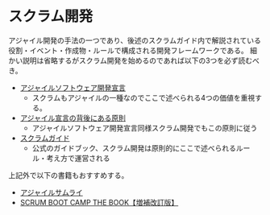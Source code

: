 # スクラム開発
アジャイル開発の手法の一つであり、後述のスクラムガイド内で解説されている役割・イベント・作成物・ルールで構成される開発フレームワークである。
細かい説明は省略するがスクラム開発を始めるのであれば以下の3つを必ず読むべき。

- [アジャイルソフトウェア開発宣言](https://agilemanifesto.org/iso/ja/manifesto.html)
    - スクラムもアジャイルの一種なのでここで述べられる4つの価値を重視する。
- [アジャイル宣言の背後にある原則](https://agilemanifesto.org/iso/ja/manifesto.html)
    - アジャイルソフトウェア開発宣言同様スクラム開発でもこの原則に従う
- [スクラムガイド](https://scrumguides.org/docs/scrumguide/v2017/2017-Scrum-Guide-Japanese.pdf)
    - 公式のガイドブック、スクラム開発は原則的にここで述べられるルール・考え方で運営される

上記外で以下の書籍もおすすめする。

- [アジャイルサムライ](https://www.amazon.co.jp/dp/B00J1XKB6K)
- [SCRUM BOOT CAMP THE BOOK【増補改訂版】](https://www.amazon.co.jp/SCRUM-BOOT-CAMP-BOOK%E3%80%90%E5%A2%97%E8%A3%9C%E6%94%B9%E8%A8%82%E7%89%88%E3%80%91-%E3%82%B9%E3%82%AF%E3%83%A9%E3%83%A0%E3%83%81%E3%83%BC%E3%83%A0%E3%81%A7%E3%81%AF%E3%81%98%E3%82%81%E3%82%8B%E3%82%A2%E3%82%B8%E3%83%A3%E3%82%A4%E3%83%AB%E9%96%8B%E7%99%BA-ebook/dp/B086GBXRN6)



